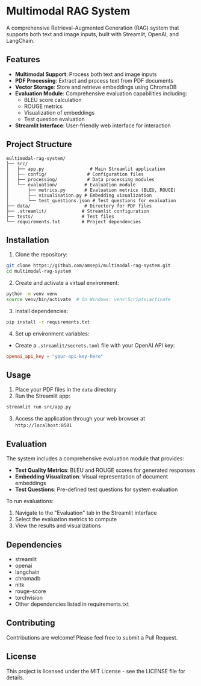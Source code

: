 # Multimodal RAG System

A comprehensive Retrieval-Augmented Generation (RAG) system that supports both text and image inputs, built with Streamlit, OpenAI, and LangChain.

## Features

- **Multimodal Support**: Process both text and image inputs
- **PDF Processing**: Extract and process text from PDF documents
- **Vector Storage**: Store and retrieve embeddings using ChromaDB
- **Evaluation Module**: Comprehensive evaluation capabilities including:
  - BLEU score calculation
  - ROUGE metrics
  - Visualization of embeddings
  - Test question evaluation
- **Streamlit Interface**: User-friendly web interface for interaction

## Project Structure

```
multimodal-rag-system/
├── src/
│   ├── app.py                 # Main Streamlit application
│   ├── config/               # Configuration files
│   ├── processing/           # Data processing modules
│   └── evaluation/          # Evaluation module
│       ├── metrics.py       # Evaluation metrics (BLEU, ROUGE)
│       ├── visualisation.py # Embedding visualization
│       └── test_questions.json # Test questions for evaluation
├── data/                    # Directory for PDF files
├── .streamlit/             # Streamlit configuration
├── tests/                  # Test files
└── requirements.txt        # Project dependencies
```

## Installation

1. Clone the repository:
```bash
git clone https://github.com/amsepi/multimodal-rag-system.git
cd multimodal-rag-system
```

2. Create and activate a virtual environment:
```bash
python -m venv venv
source venv/bin/activate  # On Windows: venv\Scripts\activate
```

3. Install dependencies:
```bash
pip install -r requirements.txt
```

4. Set up environment variables:
- Create a `.streamlit/secrets.toml` file with your OpenAI API key:
```toml
openai_api_key = "your-api-key-here"
```

## Usage

1. Place your PDF files in the `data` directory
2. Run the Streamlit app:
```bash
streamlit run src/app.py
```

3. Access the application through your web browser at `http://localhost:8501`

## Evaluation

The system includes a comprehensive evaluation module that provides:

- **Text Quality Metrics**: BLEU and ROUGE scores for generated responses
- **Embedding Visualization**: Visual representation of document embeddings
- **Test Questions**: Pre-defined test questions for system evaluation

To run evaluations:
1. Navigate to the "Evaluation" tab in the Streamlit interface
2. Select the evaluation metrics to compute
3. View the results and visualizations

## Dependencies

- streamlit
- openai
- langchain
- chromadb
- nltk
- rouge-score
- torchvision
- Other dependencies listed in requirements.txt

## Contributing

Contributions are welcome! Please feel free to submit a Pull Request.

## License

This project is licensed under the MIT License - see the LICENSE file for details.
